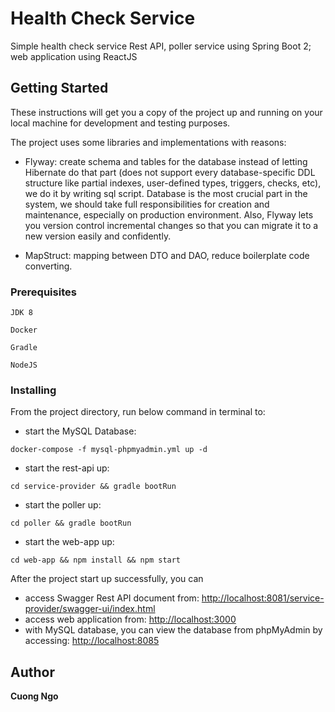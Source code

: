 # Health Check Service

Simple health check service Rest API, poller service using Spring Boot 2; web application using ReactJS 

## Getting Started

These instructions will get you a copy of the project up and running on your local machine for development and testing purposes.

The project uses some libraries and implementations with reasons:

* Flyway: create schema and tables for the database instead of letting Hibernate do that part
(does not support every database-specific DDL structure like partial indexes, user-defined types, triggers, checks, etc),
we do it by writing sql script. Database is the most crucial part in the system, we should take full responsibilities
for creation and maintenance, especially on production environment. Also, Flyway lets you version control incremental
changes so that you can migrate it to a new version easily and confidently.

* MapStruct: mapping between DTO and DAO, reduce boilerplate code converting.

### Prerequisites


```
JDK 8

Docker

Gradle

NodeJS
```

### Installing

From the project directory, run below command in terminal to:

* start the MySQL Database:

```
docker-compose -f mysql-phpmyadmin.yml up -d
```

* start the rest-api up:

```
cd service-provider && gradle bootRun
```

* start the poller up:

```
cd poller && gradle bootRun
```

* start the web-app up:

```
cd web-app && npm install && npm start
```

After the project start up successfully, you can 

* access Swagger Rest API document from:  [http://localhost:8081/service-provider/swagger-ui/index.html](http://localhost:8081/service-provider/swagger-ui/index.html)
* access web application from:  [http://localhost:3000](http://localhost:3000)
* with MySQL database, you can view the database from phpMyAdmin by accessing: [http://localhost:8085](http://localhost:8085)


## Author

**Cuong Ngo**